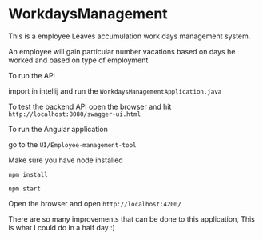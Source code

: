 # WorkdaysManagement

This is a employee Leaves accumulation work days management system.

An employee will gain particular number vacations based on days he worked and based on type of employment 

To run the API

import in intellij and run the `WorkdaysManagementApplication.java`

To test the backend API open the browser and hit `http://localhost:8080/swagger-ui.html`

To run the Angular application

go to the `UI/Employee-management-tool`

Make sure you have node installed

`npm install`

`npm start`

Open the browser and open `http://localhost:4200/`

There are so many improvements that can be done to this application, This is what I could do in a half day :)
